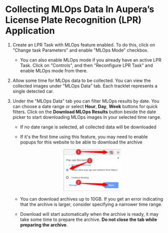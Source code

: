 # Collecting MLOps Data In Aupera’s License Plate Recognition (LPR) Application

1. Create an LPR Task with MLOps feature enabled. 
To do this, click on "Change task Parameters" and enable "MLOps Mode" checkbox. 
    - You can also enable MLOps mode if you already have an active LPR Task. 
    Click on "Controls", and then "Reconfigure LPR Task" and enable MLOps mode from there.

2. Allow some time for MLOps data to be collected.
You can view the collected images under "MLOps Data" tab. 
Each tracklet represents a single detected car. 

3. Under the "MLOps Data" tab you can filter MLOps results by date. 
You can choose a date range or select **Hour**, **Day**, **Week** buttons for quick filters. 
Click on the **Download MLOps Results** button beside the date picker to start downloading MLOps images in your selected time range.
    - If no date range is selected, all collected data will be downloaded
    - If it's the first time using this feature, you may need to enable popups for this website to be able to download the archive
      <div align="center">
        <img 
            width="40%"
            src="./imgs/2.2.10.png" 
            alt="Alt text"
        >
      </div>

    - You can download archives up to 10GB. If you get an error indicating that the archive is larger, consider specifying a narrower time range.
    - Download will start automatically when the archive is ready, it may take some time to prepare the archive. **Do not close the tab while preparing the archive**.

